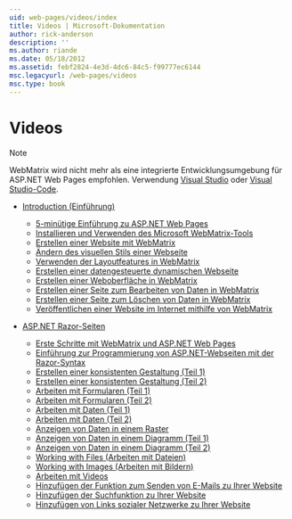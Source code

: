 ```yaml
---
uid: web-pages/videos/index
title: Videos | Microsoft-Dokumentation
author: rick-anderson
description: ''
ms.author: riande
ms.date: 05/18/2012
ms.assetid: febf2824-4e3d-4dc6-84c5-f99777ec6144
msc.legacyurl: /web-pages/videos
msc.type: book
---
```

<a name="videos"></a>Videos
====================

> [!NOTE] 
> WebMatrix wird nicht mehr als eine integrierte Entwicklungsumgebung für ASP.NET Web Pages empfohlen. Verwendung [Visual Studio](xref:aspnet/web-pages/overview/getting-started/program-asp-net-web-pages-in-visual-studio) oder [Visual Studio-Code](https://code.visualstudio.com/).

- [Introduction (Einführung)](introduction/index.md)

    - [5-minütige Einführung zu ASP.NET Web Pages](introduction/5-minute-introduction-to-aspnet-web-pages.md)
    - [Installieren und Verwenden des Microsoft WebMatrix-Tools](introduction/install-and-use-the-microsoft-webmatrix-tool.md)
    - [Erstellen einer Website mit WebMatrix](introduction/create-a-website-using-webmatrix.md)
    - [Ändern des visuellen Stils einer Webseite](introduction/change-the-visual-style-of-a-web-page.md)
    - [Verwenden der Layoutfeatures in WebMatrix](introduction/use-the-layout-features-in-webmatrix.md)
    - [Erstellen einer datengesteuerte dynamischen Webseite](introduction/create-a-data-driven-dynamic-web-page.md)
    - [Erstellen einer Weboberfläche in WebMatrix](introduction/create-a-web-interface-in-webmatrix.md)
    - [Erstellen einer Seite zum Bearbeiten von Daten in WebMatrix](introduction/create-an-edit-data-page-in-webmatrix.md)
    - [Erstellen einer Seite zum Löschen von Daten in WebMatrix](introduction/create-a-delete-data-page-in-webmatrix.md)
    - [Veröffentlichen einer Website im Internet mithilfe von WebMatrix](introduction/publish-a-website-to-the-internet-using-webmatrix.md)
- [ASP.NET Razor-Seiten](aspnet-razor-pages/index.md)

    - [Erste Schritte mit WebMatrix und ASP.NET Web Pages](aspnet-razor-pages/getting-started-with-webmatrix-and-aspnet-web-pages.md)
    - [Einführung zur Programmierung von ASP.NET-Webseiten mit der Razor-Syntax](aspnet-razor-pages/introduction-to-aspnet-web-programming-using-the-razor-syntax.md)
    - [Erstellen einer konsistenten Gestaltung (Teil 1)](aspnet-razor-pages/creating-a-consistent-look-part-1.md)
    - [Erstellen einer konsistenten Gestaltung (Teil 2)](aspnet-razor-pages/creating-a-consistent-look-part-2.md)
    - [Arbeiten mit Formularen (Teil 1)](aspnet-razor-pages/working-with-forms-part-1.md)
    - [Arbeiten mit Formularen (Teil 2)](aspnet-razor-pages/working-with-forms-part-2.md)
    - [Arbeiten mit Daten (Teil 1)](aspnet-razor-pages/working-with-data-part-1.md)
    - [Arbeiten mit Daten (Teil 2)](aspnet-razor-pages/working-with-data-part-2.md)
    - [Anzeigen von Daten in einem Raster](aspnet-razor-pages/displaying-data-in-a-grid.md)
    - [Anzeigen von Daten in einem Diagramm (Teil 1)](aspnet-razor-pages/displaying-data-in-a-chart-part-1.md)
    - [Anzeigen von Daten in einem Diagramm (Teil 2)](aspnet-razor-pages/displaying-data-in-a-chart-part-2.md)
    - [Working with Files (Arbeiten mit Dateien)](aspnet-razor-pages/working-with-files.md)
    - [Working with Images (Arbeiten mit Bildern)](aspnet-razor-pages/working-with-images.md)
    - [Arbeiten mit Videos](aspnet-razor-pages/working-with-video.md)
    - [Hinzufügen der Funktion zum Senden von E-Mails zu Ihrer Website](aspnet-razor-pages/adding-email-to-your-web-site.md)
    - [Hinzufügen der Suchfunktion zu Ihrer Website](aspnet-razor-pages/adding-search-to-your-web-site.md)
    - [Hinzufügen von Links sozialer Netzwerke zu Ihrer Website](aspnet-razor-pages/adding-social-networking-to-your-website.md)

